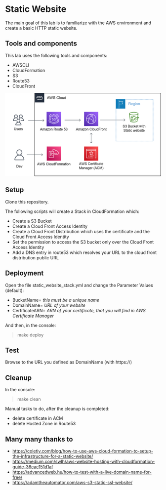 # Static Website

The main goal of this lab is to familiarize with the AWS environment and create a basic HTTP static website.

## Tools and components

This lab uses the following tools and components:

- AWSCLI
- CloudFormation
- S3
- Route53
- CloudFront

![diagram lab 1](images/aws_lab1.png)

## Setup

Clone this repository.

The following scripts will create a Stack in CloudFormation which:

- Create a S3 Bucket
- Create a Cloud Front Access Identity
- Create a Cloud Front Distribution which uses the certificate and the Cloud Front Access Identity
- Set the permission to access the S3 bucket only over the Cloud Front Access Identity
- Add a DNS entry in route53 which resolves your URL to the cloud front distribution public URL

## Deployment

Open the file static_website_stack.yml and change the Parameter Values (default):

- BucketName= _this must be a unique name_
- DomainName= _URL of your website_
- CertificateARN= _ARN of your certificate, that you will find in AWS Certificate Manager_

And then, in the console:

> make deploy

## Test

Browse to the URL you defined as DomainName (with https://)

## Cleanup

In the console:

> make clean

Manual tasks to do, after the cleanup is completed:

- delete certificate in ACM
- delete Hosted Zone in Route53

## Many many thanks to

- https://coletiv.com/blog/how-to-use-aws-cloud-formation-to-setup-the-infrastructure-for-a-static-website/
- https://medium.com/swlh/aws-website-hosting-with-cloudformation-guide-36cac151d1af
- https://advancedweb.hu/how-to-test-with-a-live-domain-name-for-free/
- https://adamtheautomator.com/aws-s3-static-ssl-website/
